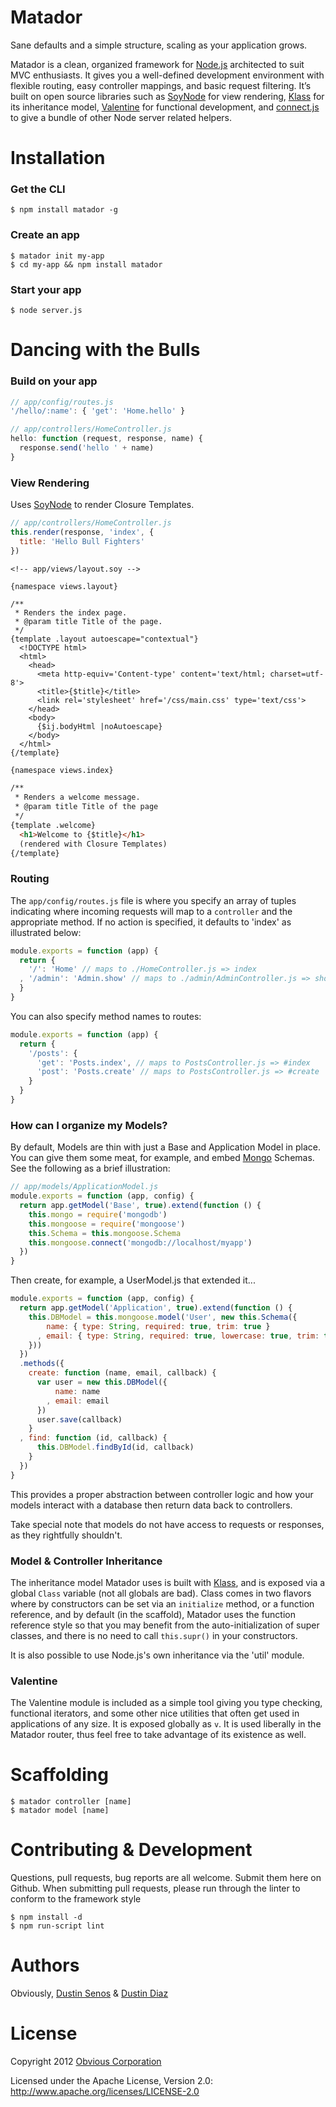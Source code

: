 # Matador
Sane defaults and a simple structure, scaling as your application grows.

Matador is a clean, organized framework for [Node.js](http://nodejs.org) architected to suit MVC enthusiasts. It gives you a well-defined development environment with flexible routing, easy controller mappings, and basic request filtering.
It&#8217;s built on open source libraries such as [SoyNode](https://github.com/Obvious/soynode) for view rendering, [Klass](https://github.com/ded/klass) for its inheritance model, [Valentine](https://github.com/ded/valentine)
for functional development, and [connect.js](http://www.senchalabs.org/connect/) to give a bundle of other Node server related helpers.

# Installation
### Get the CLI
    $ npm install matador -g

### Create an app
    $ matador init my-app
    $ cd my-app && npm install matador

### Start your app
    $ node server.js

# Dancing with the Bulls
### Build on your app

``` js
// app/config/routes.js
'/hello/:name': { 'get': 'Home.hello' }

// app/controllers/HomeController.js
hello: function (request, response, name) {
  response.send('hello ' + name)
}
```

### View Rendering
Uses [SoyNode](https://github.com/Obvious/soynode) to render Closure Templates.

``` js
// app/controllers/HomeController.js
this.render(response, 'index', {
  title: 'Hello Bull Fighters'
})
```

```
<!-- app/views/layout.soy -->

{namespace views.layout}

/**
 * Renders the index page.
 * @param title Title of the page.
 */
{template .layout autoescape="contextual"}
  <!DOCTYPE html>
  <html>
    <head>
      <meta http-equiv='Content-type' content='text/html; charset=utf-8'>
      <title>{$title}</title>
      <link rel='stylesheet' href='/css/main.css' type='text/css'>
    </head>
    <body>
      {$ij.bodyHtml |noAutoescape}
    </body>
  </html>
{/template}

```

``` html
{namespace views.index}

/**
 * Renders a welcome message.
 * @param title Title of the page
 */
{template .welcome}
  <h1>Welcome to {$title}</h1>
  (rendered with Closure Templates)
{/template}

```

### Routing
The `app/config/routes.js` file is where you specify an array of tuples indicating where incoming requests will map to a `controller` and the appropriate method. If no action is specified, it defaults to 'index' as illustrated below:

``` js
module.exports = function (app) {
  return {
    '/': 'Home' // maps to ./HomeController.js => index
  , '/admin': 'Admin.show' // maps to ./admin/AdminController.js => show
  }
}
```

You can also specify method names to routes:

``` js
module.exports = function (app) {
  return {
    '/posts': {
      'get': 'Posts.index', // maps to PostsController.js => #index
      'post': 'Posts.create' // maps to PostsController.js => #create
    }
  }
}
```

### How can I organize my Models?
By default, Models are thin with just a Base and Application Model in place. You can give them some meat, for example, and embed [Mongo](http://mongoosejs.com) Schemas. See the following as a brief illustration:

``` js
// app/models/ApplicationModel.js
module.exports = function (app, config) {
  return app.getModel('Base', true).extend(function () {
    this.mongo = require('mongodb')
    this.mongoose = require('mongoose')
    this.Schema = this.mongoose.Schema
    this.mongoose.connect('mongodb://localhost/myapp')
  })
}
```

Then create, for example, a UserModel.js that extended it...

``` js
module.exports = function (app, config) {
  return app.getModel('Application', true).extend(function () {
    this.DBModel = this.mongoose.model('User', new this.Schema({
        name: { type: String, required: true, trim: true }
      , email: { type: String, required: true, lowercase: true, trim: true }
    }))
  })
  .methods({
    create: function (name, email, callback) {
      var user = new this.DBModel({
          name: name
        , email: email
      })
      user.save(callback)
    }
  , find: function (id, callback) {
      this.DBModel.findById(id, callback)
    }
  })
}
```

This provides a proper abstraction between controller logic and how your models interact with a database then return data back to controllers.

Take special note that models do not have access to requests or responses, as they rightfully shouldn't.

### Model & Controller Inheritance
The inheritance model Matador uses is built with [Klass](https://github.com/ded/klass), and is exposed via a global `Class` variable (not all globals are bad). Class comes in two flavors where by constructors can be set via an `initialize` method, or a function reference, and by default (in the scaffold), Matador uses the function reference style so that you may benefit from the auto-initialization of super classes, and there is no need to call `this.supr()` in your constructors.

It is also possible to use Node.js's own inheritance via the 'util' module.

### Valentine
The Valentine module is included as a simple tool giving you type checking, functional iterators, and some other nice utilities that often get used in applications of any size. It is exposed globally as `v`. It is used liberally in the Matador router, thus feel free to take advantage of its existence as well.

# Scaffolding

    $ matador controller [name]
    $ matador model [name]

# Contributing & Development

Questions, pull requests, bug reports are all welcome. Submit them here on Github.
When submitting pull requests, please run through the linter to conform to the framework style

    $ npm install -d
    $ npm run-script lint

# Authors

Obviously, [Dustin Senos](https://github.com/dustinsenos) & [Dustin Diaz](https://github.com/ded)

# License

Copyright 2012 [Obvious Corporation](http://obvious.com)

Licensed under the Apache License, Version 2.0: http://www.apache.org/licenses/LICENSE-2.0
